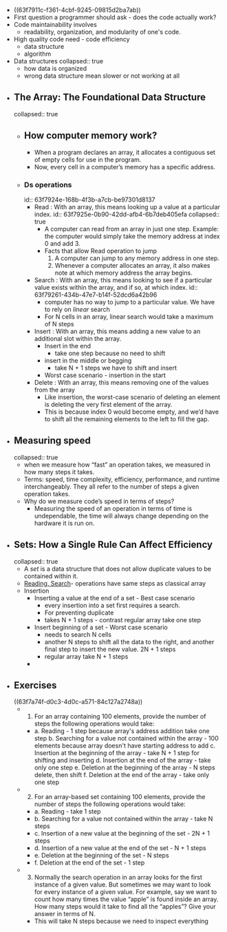 - ((63f7911c-f361-4cbf-9245-09815d2ba7ab))
- First question a programmer should ask - does the code actually work?
- Code maintainability involves 
  * readability, organization, and modularity of one's code.
- High quality code need - code efficiency
  * data structure
  * algorithm
- Data structures
  collapsed:: true
	- how data is organized
	- wrong data structure mean slower or not working at all
- ## The Array: The Foundational Data Structure
  collapsed:: true
	- ## How computer memory work?
		- When a program declares an array, it allocates a contiguous set of empty cells for use in the program.
		- Now, every cell in a computer’s memory has a specific address.
	- ### Ds operations
	  id:: 63f7924e-168b-4f3b-a7cb-be97301d8137
		- Read : With an array, this means looking up a value at a particular index.
		  id:: 63f7925e-0b90-42dd-afb4-6b7deb405efa
		  collapsed:: true
			- A computer can read from an array in just one step.
			  Example:  the computer would simply take the memory address at index 0 and add 3.
			- Facts that allow Read operation to jump
			  1. A computer can jump to any memory address in one step.
			  2. Whenever a computer allocates an array, it also makes note at which memory address the array begins.
		- Search : With an array, this means looking to see if a particular value exists within the array, and if so, at which index.
		  id:: 63f79261-434b-47e7-b14f-52dcd6a42b96
			- computer has no way to jump to a particular value. We have to rely on *linear* search
			- For N cells in an array, linear search would take a maximum of N steps
		- Insert : With an array, this means adding a new value to an additional slot within the array.
			- Insert in the end 
			  * take one step because no need to shift
			- insert in the middle or begging 
			  * take N + 1 steps we have to shift and insert
			- Worst case scenario - insertion in the start
		- Delete : With an array, this means removing one of the values from the array
			- Like insertion, the worst-case scenario of deleting an element is deleting the very first element of the array.
			- This is because index 0 would become empty, and we’d have to shift all the remaining elements to the left to fill the gap.
- ## Measuring speed
  collapsed:: true
	- when we measure how “fast” an operation takes, we measured in how many steps it takes.
	- Terms: speed, time complexity, efficiency, performance, and runtime interchangeably. They all refer to the number of steps a given operation takes.
	- Why do we measure code’s speed in terms of steps?
		- Measuring the speed of an operation in terms of time is undependable, the time will always change depending on the hardware it is run on.
- ## Sets: How a Single Rule Can Affect Efficiency
  collapsed:: true
	- A *set* is a data structure that does not allow duplicate values to be contained within it.
	- [Reading, Search](((63f7924e-168b-4f3b-a7cb-be97301d8137)))- operations have same steps as classical array
	- Insertion
		- Inserting a value at the end of a set - Best case scenario 
		  * every insertion into a set first requires a search. 
		  * For preventing duplicate
		  * takes N + 1 steps - contrast regular array take one step
		- Insert beginning of a set - Worst case scenario
		  *  needs to search N cells
		  *  another N steps to shift all the data to the right, and another final step to insert the new value. 2N + 1 steps
		  * regular array take N + 1 steps
		-
- ## Exercises
  ((63f7a74f-d0c3-4d0c-a571-84c127a2748a))
	- 1. For an array containing 100 elements, provide the number of steps the following operations would take:
		- a. Reading - 1 step because array's address addition take one step
		  b. Searching for a value not contained within the array - 100 elements because array doesn't have starting address to add
		  c. Insertion at the beginning of the array - take N + 1 step for shifting and inserting
		  d. Insertion at the end of the array - take only one step
		  e. Deletion at the beginning of the array -  N steps delete, then shift
		  f. Deletion at the end of the array - take only one step
	- 2. For an array-based set containing 100 elements, provide the number of steps the following operations would take:
		- a. Reading - take 1 step
		- b. Searching for a value not contained within the array - take N steps
		- c. Insertion of a new value at the beginning of the set - 2N + 1 steps
		- d. Insertion of a new value at the end of the set - N + 1 steps
		- e. Deletion at the beginning of the set - N steps
		- f. Deletion at the end of the set - 1 step
	- 3. Normally the search operation in an array looks for the first instance of a given value. But sometimes we may want to look for every instance of a given value. For example, say we want to count how many times the value “apple” is found inside an array. How many steps would it take to find all the “apples”? Give your answer in terms of N.
		- This will take N steps because we need to inspect everything